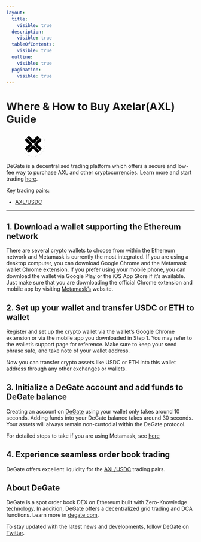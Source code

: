 ```yaml
---
layout:
  title:
    visible: true
  description:
    visible: true
  tableOfContents:
    visible: true
  outline:
    visible: true
  pagination:
    visible: true
---
```


# Where & How to Buy Axelar(AXL) Guide

<figure><img src="../.gitbook/assets/axl_0x467719ad09025fcc6cf6f8311755809d45a5e5f31711366964504.jpg" alt="AXL" width="64" style="border-radius: 50%;"><figcaption></figcaption></figure>

DeGate is a decentralised trading platform which offers a secure and low-fee way to purchase AXL and other cryptocurrencies. Learn more and start trading [here](https://app.degate.com/trade/USDC/0x467719ad09025fcc6cf6f8311755809d45a5e5f3?utm_source=howtobuy).&#x20;

Key trading pairs:

* [AXL/USDC](https://app.degate.com/trade/USDC/0x467719ad09025fcc6cf6f8311755809d45a5e5f3?utm_source=howtobuy)

***

## 1. Download a wallet supporting the Ethereum network

There are several crypto wallets to choose from within the Ethereum network and Metamask is currently the most integrated. If you are using a desktop computer, you can download Google Chrome and the Metamask wallet Chrome extension. If you prefer using your mobile phone, you can download the wallet via Google Play or the iOS App Store if it’s available. Just make sure that you are downloading the official Chrome extension and mobile app by visiting [Metamask’s](https://metamask.io/) website.

## 2. Set up your wallet and transfer USDC or ETH to wallet

Register and set up the crypto wallet via the wallet’s Google Chrome extension or via the mobile app you downloaded in Step 1. You may refer to the wallet’s support page for reference. Make sure to keep your seed phrase safe, and take note of your wallet address.&#x20;

Now you can transfer crypto assets like USDC or ETH into this wallet address through any other exchanges or wallets.

## 3. Initialize a DeGate account and add funds to DeGate balance

Creating an account on [DeGate](https://app.degate.com/?utm_source=AXL_howtobuy) using your wallet only takes around 10 seconds. Adding funds into your DeGate balance takes around 30 seconds. Your assets will always remain non-custodial within the DeGate protocol.

For detailed steps to take if you are using Metamask, see [here](https://docs.degate.com/v/product_en/main-features/wallet-connectivity/metamask)

## 4. Experience seamless order book trading

DeGate offers excellent liquidity for the [AXL/USDC](https://app.degate.com/trade/USDC/0x467719ad09025fcc6cf6f8311755809d45a5e5f3?utm_source=howtobuy) trading pairs.&#x20;

## About DeGate

DeGate is a spot order book DEX on Ethereum built with Zero-Knowledge technology. In addition, DeGate offers a decentralized grid trading and DCA functions. Learn more in [degate.com](https://degate.com/?utm_source=AXL_howtobuy).

To stay updated with the latest news and developments, follow DeGate on [Twitter](https://twitter.com/degatedex).
